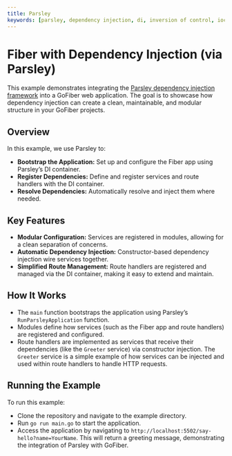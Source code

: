 ```yaml
---
title: Parsley
keywords: [parsley, dependency injection, di, inversion of control, ioc]
---
```


# Fiber with Dependency Injection (via Parsley)

This example demonstrates integrating the [Parsley dependency injection framework](https://github.com/matzefriedrich/parsley) into a GoFiber web application. The goal is to showcase how dependency injection can create a clean, maintainable, and modular structure in your GoFiber projects.

## Overview

In this example, we use Parsley to:

* **Bootstrap the Application:** Set up and configure the Fiber app using Parsley’s DI container.
* **Register Dependencies:** Define and register services and route handlers with the DI container.
* **Resolve Dependencies:** Automatically resolve and inject them where needed.

## Key Features

* **Modular Configuration:** Services are registered in modules, allowing for a clean separation of concerns.
* **Automatic Dependency Injection:** Constructor-based dependency injection wire services together.
* **Simplified Route Management:** Route handlers are registered and managed via the DI container, making it easy to extend and maintain.

## How It Works

* The `main` function bootstraps the application using Parsley’s `RunParsleyApplication` function.
* Modules define how services (such as the Fiber app and route handlers) are registered and configured.
* Route handlers are implemented as services that receive their dependencies (like the `Greeter` service) via constructor injection.
The `Greeter` service is a simple example of how services can be injected and used within route handlers to handle HTTP requests.

## Running the Example

To run this example:

* Clone the repository and navigate to the example directory.
* Run `go run main.go` to start the application.
* Access the application by navigating to `http://localhost:5502/say-hello?name=YourName`. This will return a greeting message, demonstrating the integration of Parsley with GoFiber.
